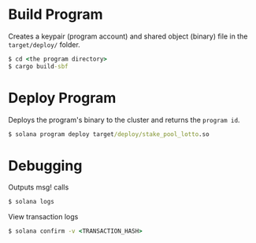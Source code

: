 # Build Program

Creates a keypair (program account) and shared object (binary) file in the `target/deploy/` folder.
```cmd
$ cd <the program directory>
$ cargo build-sbf
```

# Deploy Program

Deploys the program's binary to the cluster and returns the `program id`.
```cmd
$ solana program deploy target/deploy/stake_pool_lotto.so
```

# Debugging

Outputs msg! calls
```cmd
$ solana logs
```

View transaction logs
```cmd
$ solana confirm -v <TRANSACTION_HASH>
```